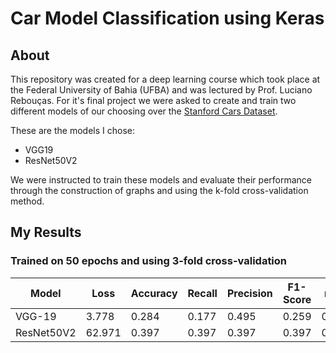 # Car Model Classification using Keras
## About
This repository was created for a deep learning course which took place at the Federal University of Bahia (UFBA) and was lectured by Prof. Luciano Rebouças. 
For it's final project we were asked to create and train two different models of our choosing over the [Stanford Cars Dataset](https://www.kaggle.com/datasets/jessicali9530/stanford-cars-dataset).

These are the models I chose:
 - VGG19
 - ResNet50V2

We were instructed to train these models and evaluate their performance through the construction of graphs and using the k-fold cross-validation method.

## My Results
### Trained on 50 epochs and using 3-fold cross-validation

| Model | Loss | Accuracy | Recall | Precision | F1-Score | mAP |
|  ---  |  --- |    ---   |   ---  |    ---    |    ---   | --- |
| VGG-19 | 3.778 | 0.284 | 0.177 | 0.495 | 0.259 | 0.402 |
| ResNet50V2 | 62.971 |  0.397   | 0.397  |   0.397   |  0.397   | 0.505 |

